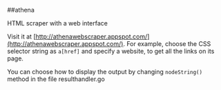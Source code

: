 ##athena

HTML scraper with a web interface

Visit it at [http://athenawebscraper.appspot.com/](http://athenawebscraper.appspot.com/). For example, choose the CSS selector string as `a[href]` and specify a website, to get all the links on its page.

You can choose how to display the output by changing `nodeString()` method in the file resulthandler.go